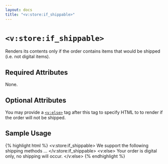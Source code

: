 ```yaml
---
layout: docs
title: "<v:store:if_shippable>"
---
```


# `<v:store:if_shippable>`

Renders its contents only if the order contains items that would be
shipped (i.e. not digital items).

## Required Attributes

None.

## Optional Attributes

You may provide a [`<v:else>`](/v_else/) tag after this tag to specify
HTML to to render if the order will not be shipped.

## Sample Usage

{% highlight html %}
<v:store:if_shippable>
 We support the following shipping methods ...
</v:store:if_shippable>
<v:else>
 Your order is digital only, no shipping will occur.
</v:else>
{% endhighlight %}
